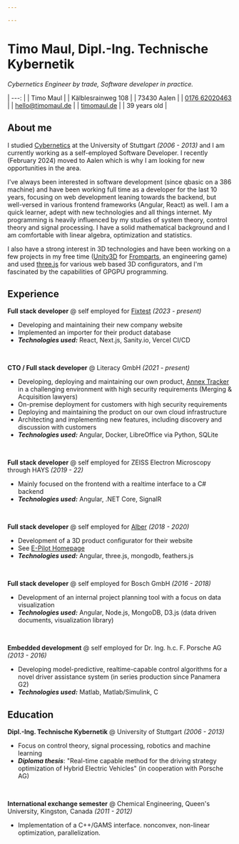 ```yaml
---

---
```


# Timo Maul, Dipl.-Ing. Technische Kybernetik

_Cybernetics Engineer by trade, Software developer in practice._

| ---: | 
| Timo Maul |
| Kälblesrainweg 108 |
| 73430 Aalen |
| [0176 62020463](tel:+4917662020463) |
| [hello@timomaul.de](mailto:hello@timomaul.de) |
| [timomaul.de](https://timomaul.de) |
| 39 years old |

## About me

I studied [Cybernetics](https://www.gkm.uni-stuttgart.de/techkyb) at the University of Stuttgart *(2006 - 2013)* and I am currently working as a self-employed Software Developer. I recently (February 2024) moved to Aalen which is why I am looking for new opportunities in the area. 

I've always been interested in software development (since qbasic on a 386 machine) and have been working full time as a developer for the last 10 years, focusing on web development leaning towards the backend, but well-versed in various frontend frameworks (Angular, React) as well. I am a quick learner, adept with new technologies and all things internet. My programming is heavily influenced by my studies of system theory, control theory and signal processing. I have a solid mathematical background and I am comfortable with linear algebra, optimization and statistics.

I also have a strong interest in 3D technologies and have been working on a few projects in my free time ([Unity3D](https://unity3d.com) for [Fromparts](https://fromparts.de), an engineering game) and used [three.js](https://threejs.org) for various web based 3D configurators, and I'm fascinated by the capabilities of GPGPU programming.

## Experience

**Full stack developer** @ self employed for [Fixtest](https://fixtest.de) *(2023 - present)*
  - Developing and maintaining their new company website
  - Implemented an importer for their product database
  - **_Technologies used:_** React, Next.js, Sanity.io, Vercel CI/CD
<br>

**CTO / Full stack developer** @ Literacy GmbH *(2021 - present)*
  - Developing, deploying and maintaining our own product, [Annex Tracker](https://annex-tracker.de) in a challenging environment with high security requirements (Merging & Acquisition lawyers)
  - On-premise deployment for customers with high security requirements
  - Deploying and maintaining the product on our own cloud infrastructure
  - Architecting and implementing new features, including discovery and discussion with customers
  - **_Technologies used:_** Angular, Docker, LibreOffice via Python, SQLite
<br>

**Full stack developer** @ self employed for ZEISS Electron Microscopy through HAYS *(2019 - 22)*
  - Mainly focused on the frontend with a realtime interface to a C# backend 
  - **_Technologies used:_** Angular, .NET Core, SignalR
<br>

**Full stack developer** @ self employed for [Alber](https://alber.de) *(2018 - 2020)*
  - Development of a 3D product configurator for their website
  - See [E-Pilot Homepage](https://e-pilot.alber.de/de/viewer/e-pilot/)
  - **_Technologies used:_** Angular, three.js, mongodb, feathers.js
<br>

**Full stack developer** @ self employed for Bosch GmbH *(2016 - 2018)*
  - Development of an internal project planning tool with a focus on data visualization
  - **_Technologies used:_** Angular, Node.js, MongoDB, D3.js (data driven documents, visualization library)
<br>

**Embedded development** @ self employed for Dr. Ing. h.c. F. Porsche AG *(2013 - 2016)*
  - Developing model-predictive, realtime-capable control algorithms for a novel driver assistance system (in series production since Panamera G2)
  - **_Technologies used:_** Matlab, Matlab/Simulink, C

## Education

**Dipl.-Ing. Technische Kybernetik** @ University of Stuttgart *(2006 - 2013)*
  - Focus on control theory, signal processing, robotics and machine learning
  - **_Diploma thesis_**: "Real-time capable method for the driving strategy optimization of Hybrid Electric Vehicles" (in cooperation with Porsche AG)
<br>

**International exchange semester** @ Chemical Engineering, Queen's University, Kingston, Canada  *(2011 - 2012)*
  - Implementation of a C++/GAMS interface. nonconvex, non-linear optimization, parallelization.
  

